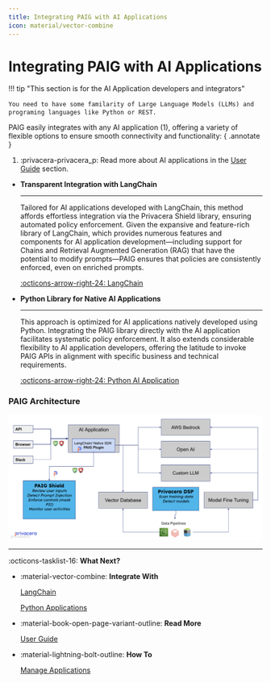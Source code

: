 ```yaml
---
title: Integrating PAIG with AI Applications
icon: material/vector-combine
---
```


# Integrating PAIG with AI Applications
!!! tip "This section is for the AI Application developers and integrators"

    You need to have some familarity of Large Language Models (LLMs) and  programing languages like Python or REST.

PAIG easily integrates with any AI application (1), offering a variety of flexible options to ensure smooth connectivity and
functionality:
{ .annotate }

1.  :privacera-privacera_p: Read more about AI applications in the [User Guide](../user-guide/manage-applications/applications.md) section.


<div class="grid cards" markdown>

-   __Transparent Integration with LangChain__

    ---

    Tailored for AI applications developed with LangChain, this method affords
    effortless integration via the Privacera Shield library, ensuring automated policy enforcement. Given the expansive and
    feature-rich library of LangChain, which provides numerous features and components for AI application
    development—including support for Chains and Retrieval Augmented Generation (RAG) that have the potential to modify
    prompts—PAIG ensures that policies are consistently enforced, even on enriched prompts.

    [:octicons-arrow-right-24: LangChain](langchain.md)

-   __Python Library for Native AI Applications__

    ---

    This approach is optimized for AI applications natively developed using
    Python. Integrating the PAIG library directly with the AI application facilitates systematic policy enforcement. It
    also extends considerable flexibility to AI application developers, offering the latitude to invoke PAIG APIs in
    alignment with specific business and technical requirements.

    [:octicons-arrow-right-24: Python AI Application](python-applications.md)


</div>

### PAIG Architecture

![Intgration Diagram](../assets/images/integration.png)



---
:octicons-tasklist-16: **What Next?**

<div class="grid cards" markdown>

-   :material-vector-combine: __Integrate With__

    [LangChain](langchain.md)

    [Python Applications](python-applications.md)

<!--    [REST APIs](rest-api.md) -->

-   :material-book-open-page-variant-outline: __Read More__

    [User Guide](../user-guide/)

-   :material-lightning-bolt-outline: __How To__

    [Manage Applications](../user-guide/manage-applications/index.md)
</div>
